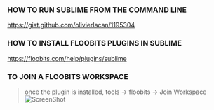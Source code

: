 ### HOW TO RUN SUBLIME FROM THE COMMAND LINE 
  https://gist.github.com/olivierlacan/1195304
### HOW TO INSTALL FLOOBITS PLUGINS IN SUBLIME
  https://floobits.com/help/plugins/sublime
### TO JOIN A FLOOBITS WORKSPACE
  > once the plugin is installed, tools -> floobits -> Join Workspace
  ![ScreenShot](https://dl.dropboxusercontent.com/u/12834645/railstutor/Screen%20Shot%202013-11-20%20at%208.12.27%20AM.png)
